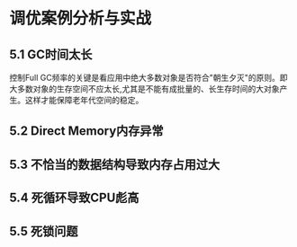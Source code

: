 # 调优案例分析与实战

## 5.1 GC时间太长

控制Full GC频率的关键是看应用中绝大多数对象是否符合"朝生夕灭"的原则。即大多数对象的生存空间不应太长,尤其是不能有成批量的、长生存时间的大对象产生。这样才能保障老年代空间的稳定。

## 5.2 Direct Memory内存异常



## 5.3 不恰当的数据结构导致内存占用过大

## 5.4 死循环导致CPU彪高

## 5.5 死锁问题

